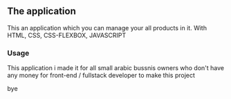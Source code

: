 ## The application
<p>This an application which you can manage your all products in it. With HTML, CSS, CSS-FLEXBOX, JAVASCRIPT</p>
<h3>Usage</h3>
<p>This application i made it for all small arabic bussnis owners who don't have any money for front-end / fullstack developer to make this project</p>
<p>bye</p>

